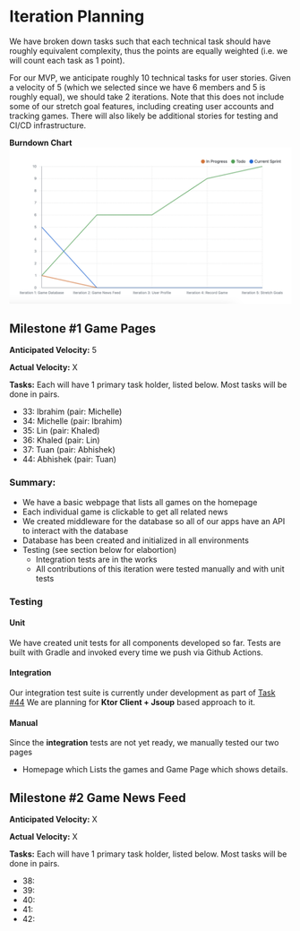 # Iteration Planning
We have broken down tasks such that each technical task should have roughly equivalent complexity, thus the points are equally weighted (i.e. we will count each task as 1 point). 

For our MVP, we anticipate roughly 10 technical tasks for user stories. Given a velocity of 5 (which we selected since we have 6 members and 5 is roughly equal), we should take 2 iterations. Note that this does not include some of our stretch goal features, including creating user accounts and tracking games. There will also likely be additional stories for testing and CI/CD infrastructure.

**Burndown Chart**
![Burndown Chart](hw6_burndown.png)

## Milestone #1 Game Pages

**Anticipated Velocity:** 5

**Actual Velocity:** X

**Tasks:** Each will have 1 primary task holder, listed below. Most tasks will be done in pairs.
- 33: Ibrahim (pair: Michelle)
- 34: Michelle (pair: Ibrahim)
- 35: Lin (pair: Khaled)
- 36: Khaled (pair: Lin)
- 37: Tuan (pair: Abhishek)
- 44: Abhishek (pair: Tuan)

### Summary: 
- We have a basic webpage that lists all games on the homepage
- Each individual game is clickable to get all related news
- We created middleware for the database so all of our apps have an API to interact with the database
- Database has been created and initialized in all environments
- Testing (see section below for elabortion)
  - Integration tests are in the works
  - All contributions of this iteration were tested manually and with unit tests

### Testing

#### Unit

We have created unit tests for all components developed so far. Tests are built with Gradle and invoked every time we push via Github Actions.

#### Integration
Our integration test suite is currently under development as part of [Task #44](https://github.com/CSCI-5828-Foundations-Sftware-Engr/slackers/issues/44)
We are planning for  **Ktor Client + Jsoup** based  approach to it. 

#### Manual
Since the **integration** tests are not yet ready, we manually tested our two pages
* Homepage which Lists the games and Game Page which shows details.

## Milestone #2 Game News Feed

**Anticipated Velocity:** X

**Actual Velocity:** X

**Tasks:** Each will have 1 primary task holder, listed below. Most tasks will be done in pairs.
- 38:
- 39:
- 40:
- 41:
- 42:
